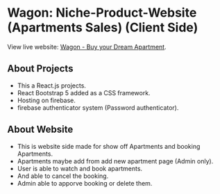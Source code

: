 # Wagon: Niche-Product-Website (Apartments Sales) (Client Side)

View live website: [Wagon - Buy your Dream Apartment](https://niche-product-website-7cf20.web.app/).

## About Projects
- This a React.js projects.
- React Bootstrap 5 added as a CSS framework.
- Hosting on firebase.
- firebase authenticator system (Password authenticator).

## About Website
- This is website side made for show off Apartments and booking Apartments.
- Apartments maybe add from add new apartment page (Admin only).
- User is able to watch and book apartments.
- And able to cancel the booking.
- Admin able to apporve booking or delete them.